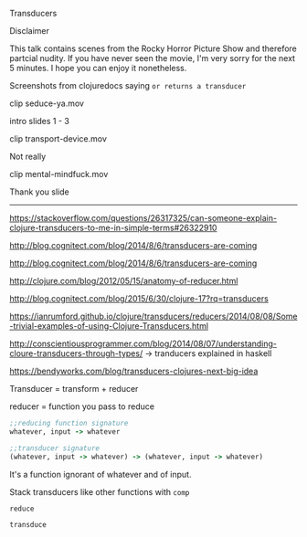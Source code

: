 Transducers

Disclaimer

This talk contains scenes from the Rocky Horror Picture Show and therefore partcial nudity.
If you have never seen the movie, I'm very sorry for the next 5 minutes.
I hope you can enjoy it nonetheless.


Screenshots from clojuredocs saying `or returns a transducer`

clip seduce-ya.mov

intro slides 1 - 3

clip transport-device.mov

Not really


<real explanation>

clip mental-mindfuck.mov

Thank you slide



----



https://stackoverflow.com/questions/26317325/can-someone-explain-clojure-transducers-to-me-in-simple-terms#26322910


http://blog.cognitect.com/blog/2014/8/6/transducers-are-coming



http://blog.cognitect.com/blog/2014/8/6/transducers-are-coming


http://clojure.com/blog/2012/05/15/anatomy-of-reducer.html

http://blog.cognitect.com/blog/2015/6/30/clojure-17?rq=transducers

https://ianrumford.github.io/clojure/transducers/reducers/2014/08/08/Some-trivial-examples-of-using-Clojure-Transducers.html


http://conscientiousprogrammer.com/blog/2014/08/07/understanding-cloure-transducers-through-types/
-> tranducers explained in haskell


https://bendyworks.com/blog/transducers-clojures-next-big-idea


Transducer = transform + reducer


reducer = function you pass to reduce


``` clojure
;;reducing function signature
whatever, input -> whatever
```

``` clojure
;;transducer signature
(whatever, input -> whatever) -> (whatever, input -> whatever)
```

It's a function ignorant of whatever and of input.

Stack transducers like other functions with `comp`

`reduce`

`transduce`
